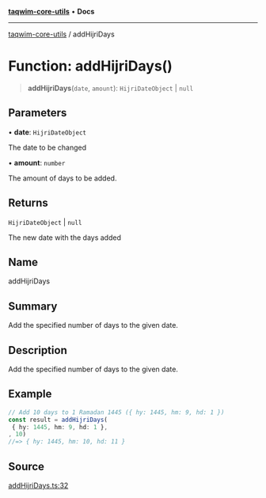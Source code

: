 [**taqwim-core-utils**](../README.md) • **Docs**

---

[taqwim-core-utils](../globals.md) / addHijriDays

# Function: addHijriDays()

> **addHijriDays**(`date`, `amount`): `HijriDateObject` \| `null`

## Parameters

• **date**: `HijriDateObject`

The date to be changed

• **amount**: `number`

The amount of days to be added.

## Returns

`HijriDateObject` \| `null`

The new date with the days added

## Name

addHijriDays

## Summary

Add the specified number of days to the given date.

## Description

Add the specified number of days to the given date.

## Example

```ts
// Add 10 days to 1 Ramadan 1445 ({ hy: 1445, hm: 9, hd: 1 })
const result = addHijriDays(
 { hy: 1445, hm: 9, hd: 1 },
, 10)
//=> { hy: 1445, hm: 10, hd: 11 }
```

## Source

[addHijriDays.ts:32](https://github.com/boussadjra/taqwim/blob/b6011f3ed342a975f52680743fe89e4925ba0553/packages/core-utils/src/lib/addHijriDays.ts#L32)
